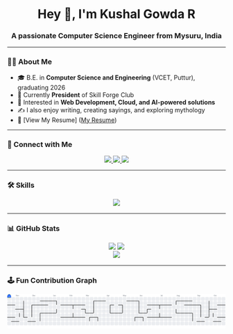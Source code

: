 <h1 align="center">Hey 👋, I'm Kushal Gowda R</h1>
<h3 align="center">A passionate Computer Science Engineer from Mysuru, India</h3>

---

### 👨‍💻 About Me
- 🎓 B.E. in **Computer Science and Engineering** (VCET, Puttur), graduating 2026  
- 💼 Currently **President** of Skill Forge Club  
- 🚀 Interested in **Web Development, Cloud, and AI-powered solutions**  
- ✍️ I also enjoy writing, creating sayings, and exploring mythology  
- 📄 [View My Resume]  ([My Resume](https://drive.google.com/file/d/1Kzc2Pt18JfAGz4wZc_qPvhFqkNMC5IeQ/view))  

---

### 🔗 Connect with Me
<div align="center">
  <a href="mailto:ckrgowda8055@gmail.com">
    <img src="https://img.shields.io/badge/Gmail-D14836?style=for-the-badge&logo=gmail&logoColor=white"/>
  </a>
  <a href="https://www.linkedin.com/in/kushal-gowda-r-aaba42268">
    <img src="https://img.shields.io/badge/LinkedIn-0077B5?style=for-the-badge&logo=linkedin&logoColor=white"/>
  </a>
  <a href="https://kushal-gowda2003.github.io/portfolio/">
    <img src="https://img.shields.io/badge/Portfolio-000000?style=for-the-badge&logo=vercel&logoColor=white"/>
  </a>
</div>

---

### 🛠️ Skills
<div align="center">
  <img src="https://skillicons.dev/icons?i=html,css,js,react,python,java,cpp,mysql,firebase,gcp,aws,git" />
</div>

---

### 📊 GitHub Stats
<div align="center">
  <img src="https://github-readme-stats.vercel.app/api?username=kushal-gowda2003&show_icons=true&theme=dracula" height="150"/>
  <img src="https://streak-stats.demolab.com?user=kushal-gowda2003&theme=dracula" height="150"/>
</div>

<div align="center">
  <img src="https://github-profile-trophy.vercel.app/?username=kushal-gowda2003&theme=dracula&no-frame=true&row=1&column=6"/>
</div>

---

### 🕹️ Fun Contribution Graph
<picture>
  <source media="(prefers-color-scheme: dark)" srcset="https://raw.githubusercontent.com/kushal-gowda2003/kushal-gowda2003/output/pacman-contribution-graph-dark.svg">
  <source media="(prefers-color-scheme: light)" srcset="https://raw.githubusercontent.com/kushal-gowda2003/kushal-gowda2003/output/pacman-contribution-graph.svg">
  <img alt="pacman contribution graph" src="https://raw.githubusercontent.com/kushal-gowda2003/kushal-gowda2003/output/pacman-contribution-graph.svg">
</picture>
